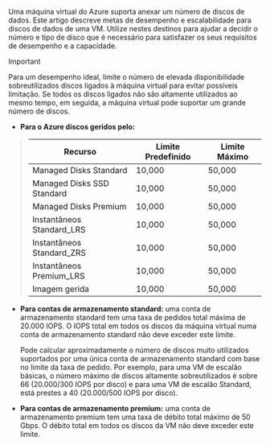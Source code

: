 Uma máquina virtual do Azure suporta anexar um número de discos de dados. Este artigo descreve metas de desempenho e escalabilidade para discos de dados de uma VM. Utilize nestes destinos para ajudar a decidir o número e tipo de disco que é necessário para satisfazer os seus requisitos de desempenho e a capacidade. 

> [!IMPORTANT]
> Para um desempenho ideal, limite o número de elevada disponibilidade sobreutilizados discos ligados à máquina virtual para evitar possíveis limitação. Se todos os discos ligados não são altamente utilizados ao mesmo tempo, em seguida, a máquina virtual pode suportar um grande número de discos.

* **Para o Azure discos geridos pelo:** 

> | Recurso | Limite Predefinido | Limite Máximo |
> | --- | --- | --- |
> | Managed Disks Standard | 10,000 | 50,000 |
> | Managed Disks SSD Standard | 10,000 | 50,000 |
> | Managed Disks Premium | 10,000 | 50,000 |
> | Instantâneos Standard_LRS | 10,000 | 50,000 |
> | Instantâneos Standard_ZRS | 10,000 | 50,000 |
> | Instantâneos Premium_LRS | 10,000 | 50,000 |
> | Imagem gerida | 10,000 | 50,000 |

* **Para contas de armazenamento standard:** uma conta de armazenamento standard tem uma taxa de pedidos total máxima de 20.000 IOPS. O IOPS total em todos os discos da máquina virtual numa conta de armazenamento standard não deve exceder este limite.
  
    Pode calcular aproximadamente o número de discos muito utilizados suportados por uma única conta de armazenamento standard com base no limite da taxa de pedido. Por exemplo, para uma VM de escalão básicas, o número máximo de discos altamente sobreutilizados é sobre 66 (20.000/300 IOPS por disco) e para uma VM de escalão Standard, está prestes a 40 (20.000/500 IOPS por disco). 

* **Para contas de armazenamento premium:** uma conta de armazenamento premium tem uma taxa de débito total máximo de 50 Gbps. O débito total em todos os discos da VM não deve exceder este limite.

